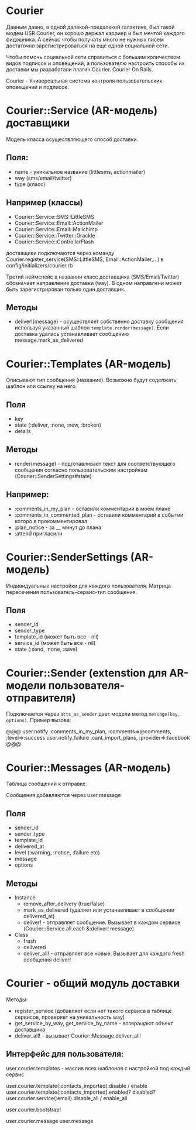 Courier
=======

Давным давно, в одной далекой-предалекой галактике, был такой модем USR Courier, он хорошо держал карриер и был мечтой каждого фидошника. А сейчас чтобы получать много не нужных писем достаточно зарегистрироваться на еще одной социальной сети.

Чтобы помочь социальной сети справиться с большим количеством видов подписок и оповещений, а пользователю настроить способы их доставки мы разработали плагин Courier. Courier On Rails.

Courier - Универсальная система контроля пользовательских оповещений и подписок.

# Courier::Service (AR-модель) доставщики

Модель класса осуществляющего способ доставки.

## Поля:

* name - уникальное название (littlesms, actionmailer)
* way (sms/email/twitter)
* type (класс)

## Например (классы)

* Courier::Service::SMS::LittleSMS
* Courier::Service::Email::ActionMailer
* Courier::Service::Email::Mailchimp
* Courier::Service::Twitter::Grackle
* Courier::Service::ControllerFlash

доставщики подключаются через команду Courier.register_service(SMS::LittleSMS, Email::ActionMailer,.. ) в config/initializers/courier.rb

Третий неймспейс в названии класс доставщика (SMS/Email/Twitter) обозначает направление доставки (way). В одном направлени может быть зарегистрирован только один доставщик.

## Методы

* deliver!(message) - осуществляет собственно доставку сообщения используя указанный шаблон `template.render(message)`. Если доставка удалась устанавливает сообщению message.mark_as_delivered

# Courier::Templates (AR-модель)

Описывают тип сообщения (название). Возможно будут соделжать шаблон или ссылку на него.

## Поля

* key
* state (:deliver, :none, :new, :broken)
* details

## Методы

* render(message) - подготавливает текст для соответствующего сообщения согласно пользовательским настройкам (Courier::SenderSettings#state)

## Например:

* :comments_in_my_plan - оставили комментарий в моем плане
* :comments_in_commented_plan - оставили комментарий в событии которо я прокомментировал
* :plan_notice - за __ минут до плана
* :attend пригласили

# Courier::SenderSettings (AR-модель)

Индивидуальные настройки для каждого пользователя. Матрица пересечения пользователь-сервис-тип сообщения.

## Поля

* sender_id
* sender_type
* template_id (может быть все - nil)
* service_id (может быть все - nil)
* state (:send, :none, :save)

# Courier::Sender (extenstion для AR-модели пользователя-отправителя)

Подключается через `acts_as_sender` дает модели метод `message(key, options)`. Пример вызова:

@@@
user.notify :comments_in_my_plan, :comments=>@comments, :level=>:success
user.notify_failure :cant_import_plans, :provider=>:facebook
@@@

# Courier::Messages (AR-модель)

Таблица сообщений к отправке.

Сообщения добавляются через user.message

## Поля

* sender_id
* sender_type 
* template_id
* delivered_at
* level (:warning, :notice, :failure etc)
* message
* options

## Методы

* Instance
   * remove_after_delivery (true/false)
   * mark_as_delivered (удаляет или устанавливает в сообщении delivered_at)
   * deliver! - отправляет сообщение. Вызывает в каждом сервисе (Courier::Service.all.each &:deliver! message)
* Class
   * fresh
   * delivered
   * deliver_all! - отправляет все новые. Вызывает для каждого fresh сообщения deliver!

# Courier - общий модуль доставки

Методы:

* register_service (добавляет если нет такого сервиса в таблице сервисов, проверяет на уникальность way)
* get_service_by_way, get_service_by_name - возвращают объект доставщика
* deliver_all! - вызывает Courier::Message.deliver_all!




Интерфейс для пользователя:
--------------------------

user.courier.templates - массив всех шаблонов с настройкой под каждый сервис

user.courier.template(:contacts_imported).disable / enable
user.courier.template(:contacts_imported).enabled? disabled?
user.courier.service(:email).disable_all / enable_all

user.courier.bootstrap!

user.courier.message
user.message 